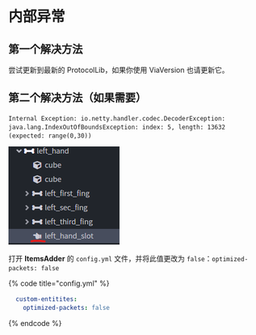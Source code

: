 # 内部异常

## 第一个解决方法

尝试更新到最新的 ProtocolLib，如果你使用 ViaVersion 也请更新它。

## 第二个解决方法（如果需要）

`Internal Exception: io.netty.handler.codec.DecoderException: java.lang.IndexOutOfBoundsException: index: 5, length: 13632 (expected: range(0,30))`

![](<../../.gitbook/assets/image (48).png>)

打开 **ItemsAdder** 的 `config.yml` 文件，并将此值更改为 `false`：`optimized-packets: false`

{% code title="config.yml" %}
```yaml
  custom-entitites:
    optimized-packets: false
```
{% endcode %}

